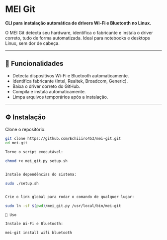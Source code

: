 # MEI Git

**CLI para instalação automática de drivers Wi-Fi e Bluetooth no Linux.**

O MEI Git detecta seu hardware, identifica o fabricante e instala o driver correto, tudo de forma automatizada. Ideal para notebooks e desktops Linux, sem dor de cabeça.

---

## 🔧 Funcionalidades

- Detecta dispositivos Wi-Fi e Bluetooth automaticamente.
- Identifica fabricante (Intel, Realtek, Broadcom, Generic).
- Baixa o driver correto do GitHub.
- Compila e instala automaticamente.
- Limpa arquivos temporários após a instalação.

---

## ⚙️ Instalação

Clone o repositório:

```bash
git clone https://github.com/Echiiiro453/mei-git.git
cd mei-git

Torne o script executável:

chmod +x mei_git.py setup.sh


Instale dependências do sistema:

sudo ./setup.sh


Crie o link global para rodar o comando de qualquer lugar:

sudo ln -sf $(pwd)/mei_git.py /usr/local/bin/mei-git

🚀 Uso

Instale Wi-Fi e Bluetooth:

mei-git install wifi bluetooth
